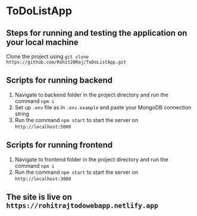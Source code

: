 # ToDoListApp

## Steps for running and testing the application on your local machine

Clone the project using `git clone https://github.com/Rohit20Raj/ToDoListApp.git`

## Scripts for running backend
1. Navigate to backend folder in the project directory and run the command `npm i`
2. Set up `.env` file as in `.env.example` and paste your MongoDB connection string
3. Run the command `npm start` to start the server on `http://localhost:5000`

## Scripts for running frontend
1. Navigate to frontend folder in the project directory and run the command `npm i`
2. Run the command `npm start` to start the server on `http://localhost:3000`


## The site is live on `https://rohitrajtodowebapp.netlify.app`


